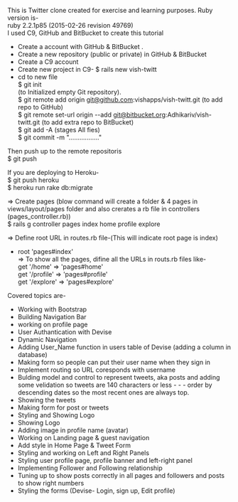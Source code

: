 This is Twitter clone created for exercise and learning purposes. 
Ruby version is- <br>
ruby 2.2.1p85 (2015-02-26 revision 49769) <br>
I used C9, GitHub and BitBucket to create this tutorial <br>
- Create a account with GitHub & BitBucket .<br>
- Create a new repository (public or private) in GitHub & BitBucket <br>
- Create a C9 account <br>
- Create new project in C9- $ rails new vish-twitt <br>
- cd to new file <br>
$ git init <br>
 (to Initialized empty Git repository). <br>
$ git remote add origin git@github.com:vishapps/vish-twitt.git (to add repo to GitHub)<br>
$ git remote set-url origin --add git@bitbucket.org:Adhikariv/vish-twitt.git (to add extra repo to BitBucket)<br>
$ git add -A  (stages All fies)<br>
$ git commit -m "................."<br>

Then push up to the remote repositoris<br>
$ git push<br>

If you are deploying to Heroku-<br>
$ git push heroku<br>
$ heroku run rake db:migrate<br>

=> Create pages (blow command will create a folder & 4 pages in views/layout/pages folder and also crerates a rb file in controllers (pages_controller.rb))<br>
$ rails g controller pages index home profile explore<br>

=> Define root URL in routes.rb file-(This will indicate root page is index)   <br>
-  root 'pages#index'<br>
=> To show all the pages, difine all the URLs in routs.rb files like-   <br>
  get '/home' => 'pages#home'<br>
  get '/profile' => 'pages#profile'<br>
  get '/explore' => 'pages#explore'<br>

Covered topics are-<br>
- Working with Bootstrap<br>
- Building Navigation Bar<br>
- working on profile page<br>
- User Authantication with Devise<br>
- Dynamic Navigation <br>
- Adding User_Name function in users table of Devise (adding a column in database)<br>
- Making form so people can put their user name when they sign in<br>
- Implement routing so URL coresponds with username<br>
- Bulding model and control to represent tweets, aka posts and adding some velidation so tweets are 140 	characters or less - - - order by descending dates so the most recent ones are always top.<br>
- Showing the tweets<br>
- Making form for post or tweets<br>
- Styling and Showing Logo<br>
- Showing Logo<br>
- Adding image in profile name (avatar)<br>
- Working on Landing page & guest navigation<br>
- Add style in Home Page & Tweet Form<br>
- Styling and working on Left and Right Panels<br>
- Styling user profile page, profile banner and left-right panel<br>
- Implementing Follower and Following relationship<br>
- Tuning up to show posts correctly in all pages and followers and posts to show right numbers<br>
- Styling the forms (Devise- Login, sign up, Edit profile)<br>
